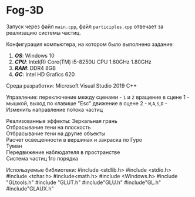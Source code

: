 # Fog-3D
Запуск через файл `main.cpp`, файл `participles.cpp` отвечает за реализацию системы частиц. 

Конфигурация компьютера, на котором было выполнено задание:

1. ***OS***:  Windows 10
2. ***CPU***: Intel(R) Core(TM) i5-8250U CPU 1.60GHz 1.80GHz
3. ***RAM***: DDR4 8GB
4. ***GC***:  Intel HD Grafics 620

Среда разработки:
	Microsoft Visual Studio 2019
        C++

Управление:
        переключение между сценами - `1` и `2`
	вращение в сцене 1 - мышкой, выход по клавише "Esc"
        движение в сцене 2 - `W`,`A`,`S`,`D` - Изменить направление потока частиц

Реализованные эффекты:
	Зеркальная грань                                   
        Отбрасывание тени на плоскость                     
	Отбрасывание тени на другие объекты                
	Расчет освещенности в вершинах и закраска по Гуро  
	Туман                                              
        Передвижение наблюдателя в пространстве            
        Система частиц 1го порядка                         

Используемые библиотеки:
        #include <stdlib.h>
        #include <stdio.h>
        #include <tchar.h>
        #include<math.h>
        #include <Windows.h>
        #include "GLtools.h"
        #include "GLUT.h"
        #include"GLU.h"
        #include"GL.h"
        #include"GLAUX.h"
